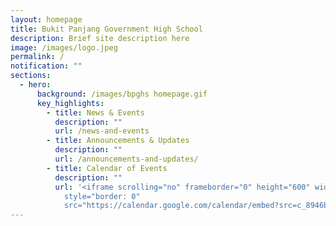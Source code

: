 ```yaml
---
layout: homepage
title: Bukit Panjang Government High School
description: Brief site description here
image: /images/logo.jpeg
permalink: /
notification: ""
sections:
  - hero:
      background: /images/bpghs homepage.gif
      key_highlights:
        - title: News & Events
          description: ""
          url: /news-and-events
        - title: Announcements & Updates
          description: ""
          url: /announcements-and-updates/
        - title: Calendar of Events
          description: ""
          url: '<iframe scrolling="no" frameborder="0" height="600" width="800"
            style="border: 0"
            src="https://calendar.google.com/calendar/embed?src=c_8946bff5f9a76cb352cbd0b8b976fcb27097cce61d4445a6276830c011fa985a%40group.calendar.google.com&ctz=Asia%2FSingapore"></iframe>'
---
```


